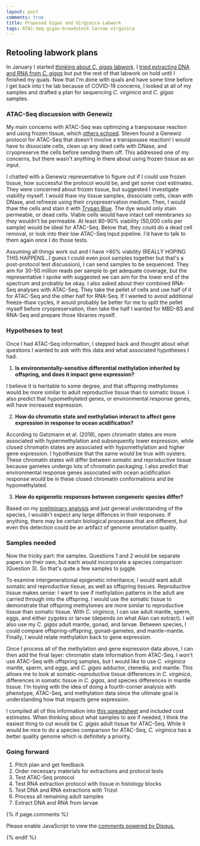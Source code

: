 ```yaml
---
layout: post
comments: true
title: Proposed Gigas and Virginica Labwork
tags: ATAC-Seq gigas-broodstock larvae virginica
---
```


## Retooling labwork plans

In January I started [thinking about *C. gigas* labwork](https://yaaminiv.github.io/Gigas-Labwork-Plans/). I [tried extracting DNA and RNA from *C. gigas*](https://yaaminiv.github.io/Gigas-Broodstock-RNA-Extraction/) but put the rest of that labwork on hold until I finished my quals. Now that I'm done with quals and have some time before I get back into t he lab because of COVID-19 concerns, I looked at all of my samples and drafted a plan for sequencing *C. virginica* and *C. gigas* samples.

### ATAC-Seq discussion with Genewiz

My main concerns with ATAC-Seq was optimizing a tranpsosase reaction and using frozen tissue, which [others echoed](https://yaaminiv.github.io/Figuring-out-ATAC-Seq/). Steven found a Genewiz protocol for ATAC-Seq that doesn't involve a transposase reaction! I would have to dissociate cells, clean up any dead cells with DNase, and cryopreserve the cells before sending them off. This addressed one of my concerns, but there wasn't anything in there about using frozen tissue as an input.

I chatted with a Genewiz representative to figure out if I could use frozen tissue, how successful the protocol would be, and get some cost estimates. They were concerned about frozen tissue, but suggested I investigate viability myself. I would thaw my tissue samples, dissociate cells, clean with DNase, and refreeze using their cryopreservation medium. Then, I would thaw the cells and stain it with [Trypan Blue](https://www.thermofisher.com/order/catalog/product/15250061). The dye would only stain permeable, or dead cells. Viable cells would have intact cell membranes so they wouldn't be permeable. At least 80-90% viability (50,000 cells per sample) would be ideal for ATAC-Seq. Below that, they could do a dead cell removal, or look into their low ATAC-Seq input pipeline. I'd have to talk to them again once I do those tests.

Assuming all things work out and I have >80% viability (REALLY HOPING THIS HAPPENS...I guess I could even pool samples together but that's a post-protocol test discussion), I can send samples to be sequenced. They aim for 30-50 million reads per sample to get adequate coverage, but the representative I spoke with suggested we can aim for the lower end of the spectrum and probably be okay. I also asked about their combined RNA-Seq analyses with ATAC-Seq. They take the pellet of cells and use half of it for ATAC-Seq and the other half for RNA-Seq. If I wanted to avoid additional freeze-thaw cycles, it would probably be better for me to split the pellet myself before cryopreservation, then take the half I wanted for MBD-BS and RNA-Seq and prepare those libraries myself.

### Hypotheses to test

Once I had ATAC-Seq information, I stepped back and thought about what questions I wanted to ask with this data and what associated hypotheses I had. 

1. **Is environmentally-sensitive differential methylation inherited by offspring, and does it impact gene expression?**

I believe it is heritable to some degree, and that offspring methylomes would be more similar to adult reproductive tissue than to somatic tissue. I also predict that hypomethylated genes, or environmental response genes, will have increased expression.

2. **How do chromatin state and methylation interact to affect gene expression in response to ocean acidification?**

According to Gatzmann et al. (2018), open chromatin states are more associated with hypermethylation and subsequently lower expression, while closed chromatin states are associated with hypomethylation and higher gene expression. I hypothesize that the same would be true with oysters. These chromatin states will differ between somatic and reproductive tissue because gametes undergo lots of chromatin packaging. I also predict that environmental response genes associated with ocean acidification response would be in these closed chromatin conformations and be hypomethylated.

3. **How do epigenetic responses between congeneric species differ?** 

Based on my [preliminary analysis](https://yaaminiv.github.io/Gigas-and-Virginica-Comparison-Part4/) and just general understanding of the species, I wouldn't expect any large diffences in their responses. If anything, there may be certain biological processes that are different, but even this detection could be an artifact of genome annotation quality.

### Samples needed

Now the tricky part: the samples. Questions 1 and 2 would be separate papers on their own, but each would incorporate a species comparison (Question 3). So that's quite a few samples to juggle.

To examine intergenerational epigenetic inheritance, I would want adult somatic and reproductive tissue, as well as offspring tissues. Reproductive tissue makes sense: I want to see if methylation patterns in the adult are carried through into the offspring. I would use the somatic tissue to demonstrate that offspring methylomes are more similar to reproductive tissue than somatic tissue. With *C. virginica*, I can use adult mantle, sperm, eggs, and either zygotes or larvae (depends on what Alan can extract). I will also use my *C. gigas* adult mantle, gonad, and larvae. Between species, I could compare offspring-offspring, gonad-gametes, and mantle-mantle. Finally, I would relate methylation back to gene expression.

Once I process all of the methylation and gene expression data above, I can then add the final layer: chromatin state information from ATAC-Seq. I won't use ATAC-Seq with offspring samples, but I would like to use *C. virginica* mantle, sperm, and eggs, and *C. gigas* adductor, ctenedia, and mantle. This allows me to look at somatic-reproductive tissue differences in *C. virginica*, differences in somatic tissue in *C. gigas*, and species differences in mantle tissue. I'm toying with the idea of doing a fourth-corner analysis with phenotype, ATAC-Seq, and methylation data since the ultimate goal is understanding how that impacts gene expression.

I compiled all of this information into [this spreadsheet](https://docs.google.com/spreadsheets/d/1F0WZmDFh5ZyNSMKsNz5OU1oLLZOLHJNC0DzvSxE_Zac/edit#gid=0) and included cost estimates. When thinking about what samples to axe if needed, I think the easiest thing to cut would be *C. gigas* adult tissue for ATAC-Seq. While it would be nice to do a species comparison for ATAC-Seq, *C. virginica* has a better quality genome which is definitely a priority.

### Going forward

1. Pitch plan and get feedback
2. Order necessary materials for extractions and protocol tests
3. Test ATAC-Seq protocol
4. Test RNA extraction protocol with tissue in histology blocks
5. Test DNA and RNA extractions with Trizol
6. Process all remaining adult samples
7. Extract DNA and RNA from larvae

{% if page.comments %}

<div id="disqus_thread"></div>
<script>

/**
*  RECOMMENDED CONFIGURATION VARIABLES: EDIT AND UNCOMMENT THE SECTION BELOW TO INSERT DYNAMIC VALUES FROM YOUR PLATFORM OR CMS.
*  LEARN WHY DEFINING THESE VARIABLES IS IMPORTANT: https://disqus.com/admin/universalcode/#configuration-variables*/
/*
var disqus_config = function () {
this.page.url = PAGE_URL;  // Replace PAGE_URL with your page's canonical URL variable
this.page.identifier = PAGE_IDENTIFIER; // Replace PAGE_IDENTIFIER with your page's unique identifier variable
};
*/
(function() { // DON'T EDIT BELOW THIS LINE
var d = document, s = d.createElement('script');
s.src = 'https://the-responsible-grad-student.disqus.com/embed.js';
s.setAttribute('data-timestamp', +new Date());
(d.head || d.body).appendChild(s);
})();
</script>
<noscript>Please enable JavaScript to view the <a href="https://disqus.com/?ref_noscript">comments powered by Disqus.</a></noscript>

{% endif %}

<script id="dsq-count-scr" src="//the-responsible-grad-student.disqus.com/count.js" async></script>
